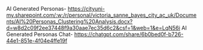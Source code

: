 AI Generated Personas- https://cityuni-my.sharepoint.com/:w:/r/personal/victoria_sanne_bayes_city_ac_uk/Documents/AI%20Personas_Clustering%20Analysis.docx?d=w8d2c09f2ee37448f9a30aae7ec35d6c2&csf=1&web=1&e=LqN56i
AI Generated Personas Chat- https://chatgpt.com/share/6b0bed0f-b726-44e1-851e-4f04e4ffe19f 
